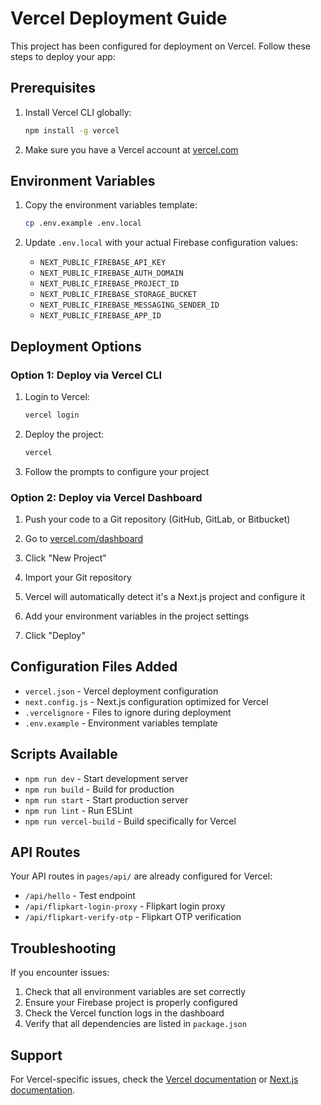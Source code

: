 # Vercel Deployment Guide

This project has been configured for deployment on Vercel. Follow these steps to deploy your app:

## Prerequisites

1. Install Vercel CLI globally:
   ```bash
   npm install -g vercel
   ```

2. Make sure you have a Vercel account at [vercel.com](https://vercel.com)

## Environment Variables

1. Copy the environment variables template:
   ```bash
   cp .env.example .env.local
   ```

2. Update `.env.local` with your actual Firebase configuration values:
   - `NEXT_PUBLIC_FIREBASE_API_KEY`
   - `NEXT_PUBLIC_FIREBASE_AUTH_DOMAIN`
   - `NEXT_PUBLIC_FIREBASE_PROJECT_ID`
   - `NEXT_PUBLIC_FIREBASE_STORAGE_BUCKET`
   - `NEXT_PUBLIC_FIREBASE_MESSAGING_SENDER_ID`
   - `NEXT_PUBLIC_FIREBASE_APP_ID`

## Deployment Options

### Option 1: Deploy via Vercel CLI

1. Login to Vercel:
   ```bash
   vercel login
   ```

2. Deploy the project:
   ```bash
   vercel
   ```

3. Follow the prompts to configure your project

### Option 2: Deploy via Vercel Dashboard

1. Push your code to a Git repository (GitHub, GitLab, or Bitbucket)

2. Go to [vercel.com/dashboard](https://vercel.com/dashboard)

3. Click "New Project"

4. Import your Git repository

5. Vercel will automatically detect it's a Next.js project and configure it

6. Add your environment variables in the project settings

7. Click "Deploy"

## Configuration Files Added

- `vercel.json` - Vercel deployment configuration
- `next.config.js` - Next.js configuration optimized for Vercel
- `.vercelignore` - Files to ignore during deployment
- `.env.example` - Environment variables template

## Scripts Available

- `npm run dev` - Start development server
- `npm run build` - Build for production
- `npm run start` - Start production server
- `npm run lint` - Run ESLint
- `npm run vercel-build` - Build specifically for Vercel

## API Routes

Your API routes in `pages/api/` are already configured for Vercel:
- `/api/hello` - Test endpoint
- `/api/flipkart-login-proxy` - Flipkart login proxy
- `/api/flipkart-verify-otp` - Flipkart OTP verification

## Troubleshooting

If you encounter issues:

1. Check that all environment variables are set correctly
2. Ensure your Firebase project is properly configured
3. Check the Vercel function logs in the dashboard
4. Verify that all dependencies are listed in `package.json`

## Support

For Vercel-specific issues, check the [Vercel documentation](https://vercel.com/docs) or [Next.js documentation](https://nextjs.org/docs).

